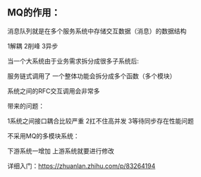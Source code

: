 ## MQ的作用：

消息队列就是在多个服务系统中存储交互数据（消息）的数据结构

1解耦 2削峰 3异步

当一个大系统由于业务需求拆分成很多子系统后:

服务链式调用了 一个整体功能会拆分成多个函数（多个模块）

系统之间的RFC交互调用会非常多

带来的问题：

1系统之间接口耦合比较严重 2扛不住高并发 3等待同步存在性能问题

不采用MQ的多模块系统：

下游系统一增加 上游系统就要进行修改 

详细入门：https://zhuanlan.zhihu.com/p/83264194

